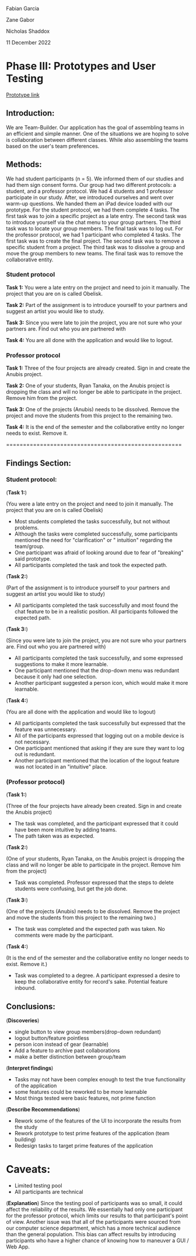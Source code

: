 Fabian Garcia 

Zane Gabor 

Nicholas Shaddox 

11 December 2022 

# Phase III: Prototypes and User Testing

[Prototype link](../prototype/)

## Introduction:

We are Team-Builder. Our application has the goal of assembling teams in an efficient and simple manner. One of the situations we are hoping to solve is collaboration between different classes. While also assembling the teams based on the user's team preferences.
 

## Methods:

We had student participants (n = 5). We informed them of our studies and had them sign consent forms. Our group had two different protocols: a student, and a professor protocol. We had 4 students and 1 professor participate in our study. After, we introduced ourselves and went over warm-up questions. We handed them an iPad device loaded with our prototype. For the student protocol, we had them complete 4 tasks. The first task was to join a specific project as a late entry. The second task was to introduce yourself via the chat menu to your group partners. The third task was to locate your group members. The final task was to log out. For the professor protocol, we had 1 participant who completed 4 tasks. The first task was to create the final project. The second task was to remove a specific student from a project. The third task was to dissolve a group and move the group members to new teams. The final task was to remove the collaborative entity.



### Student protocol

**Task 1:**
You were a late entry on the project and need to join it manually. The project that you are on is called Obelisk.

**Task 2:**
Part of the assignment is to introduce yourself to your partners and suggest an artist you would like to study.

**Task 3:**
Since you were late to join the project, you are not sure who your partners are. Find out who you are partnered with

**Task 4:**
You are all done with the application and would like to logout.
 
### Professor protocol

**Task 1:**
Three of the four projects are already created. Sign in and create the Anubis project.

**Task 2:**
One of your students, Ryan Tanaka, on the Anubis project is dropping the class and will no longer be able to participate in the project. Remove him from the project.

**Task 3:**
One of the projects (Anubis) needs to be dissolved. Remove the project and move the students from this project to the remaining two.

**Task 4:**
It is the end of the semester and the collaborative entity no longer needs to exist. Remove it.



====================================================

## Findings Section:
### Student protocol:


(**Task 1:**)

(You were a late entry on the project and need to join it manually. The project that you are on is called Obelisk)

- Most students completed the tasks successfully, but not without problems. 
- Although the tasks were completed successfully, some participants mentioned the need for "clarification" or " intuition" regarding the team/group. 
- One participant was afraid of looking around due to fear of "breaking" said prototype. 
- All participants completed the task and took the expected path.

(**Task 2:**)

(Part of the assignment is to introduce yourself to your partners and suggest an artist you would like to study)

- All participants completed the task successfully and most found the chat feature to be in a realistic position. All participants followed the expected path.

(**Task 3:**)

(Since you were late to join the project, you are not sure who your partners are. Find out who you are partnered with)

- All participants completed the task successfully, and some expressed suggestions to make it more learnable. 
- One participant mentioned that the drop-down menu was redundant because it only had one selection. 
- Another participant suggested a person icon, which would make it more learnable. 

(**Task 4:**)

(You are all done with the application and would like to logout)

- All participants completed the task successfully but expressed that the feature was unnecessary. 
- All of the participants expressed that logging out on a mobile device is not necessary. 
- One participant mentioned that asking if they are sure they want to log out is redundant. 
- Another participant mentioned that the location of the logout feature was not located in an "intuitive" place. 


### (Professor protocol)

(**Task 1:**)

(Three of the four projects have already been created. Sign in and create the Anubis project)

- The task was completed, and the participant expressed that it could have been more intuitive by adding teams.
- The path taken was as expected.


(**Task 2:**)

(One of your students, Ryan Tanaka, on the Anubis project is dropping the class and will no longer be able to participate in the project. Remove him from the project)

- Task was completed. Professor expressed that the steps to delete students were confusing, but get the job done. 

(**Task 3:**)

(One of the projects (Anubis) needs to be dissolved. Remove the project and move the students from this project to the remaining two.)

- The task was completed and the expected path was taken. No comments were made by the participant.

(**Task 4:**)

(It is the end of the semester and the collaborative entity no longer needs to exist. Remove it.)

- Task was completed to a degree. A participant expressed a desire to keep the collaborative entity for record's sake. Potential feature inbound.


## Conclusions:

(**Discoveries**)
- single button to view group members(drop-down redundant)
- logout button/feature pointless
- person icon instead of gear (learnable)
- Add a feature to archive past collaborations
- make a better distinction between group/team

(**Interpret findings**)
- Tasks may not have been complex enough to test the true functionality of the application
- some features could be reworked to be more learnable
- Most things tested were basic features, not prime function

(**Describe Recommendations**)
- Rework some of the features of the UI to incorporate the results from the study
- Rework prototype to test prime features of the application (team building)
- Redesign tasks to target prime features of the application 

# Caveats:
- Limited testing pool
- All participants are technical 

(**Explanation**)
Since the testing pool of participants was so small, it could affect the reliability of the results. We essentially had only one participant for the professor protocol, which limits our results to that participant's point of view. Another issue was that all of the participants were sourced from our computer science department, which has a more technical audience than the general population. This bias can affect results by introducing participants who have a higher chance of knowing how to maneuver a GUI / Web App.

